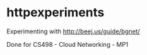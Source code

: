 # httpexperiments

Experimenting with http://beej.us/guide/bgnet/ 

Done for CS498 - Cloud Networking - MP1
